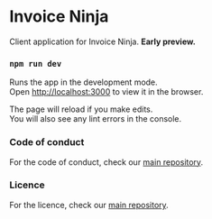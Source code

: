 # Invoice Ninja

Client application for Invoice Ninja. **Early preview.**

### `npm run dev`

Runs the app in the development mode.\
Open [http://localhost:3000](http://localhost:3000) to view it in the browser.

The page will reload if you make edits.\
You will also see any lint errors in the console.

### Code of conduct
For the code of conduct, check our [main repository](https://github.com/invoiceninja/invoiceninja/blob/master/CODE_OF_CONDUCT.md).

### Licence

For the licence, check our [main repository](https://github.com/invoiceninja/invoiceninja/blob/master/LICENSE).